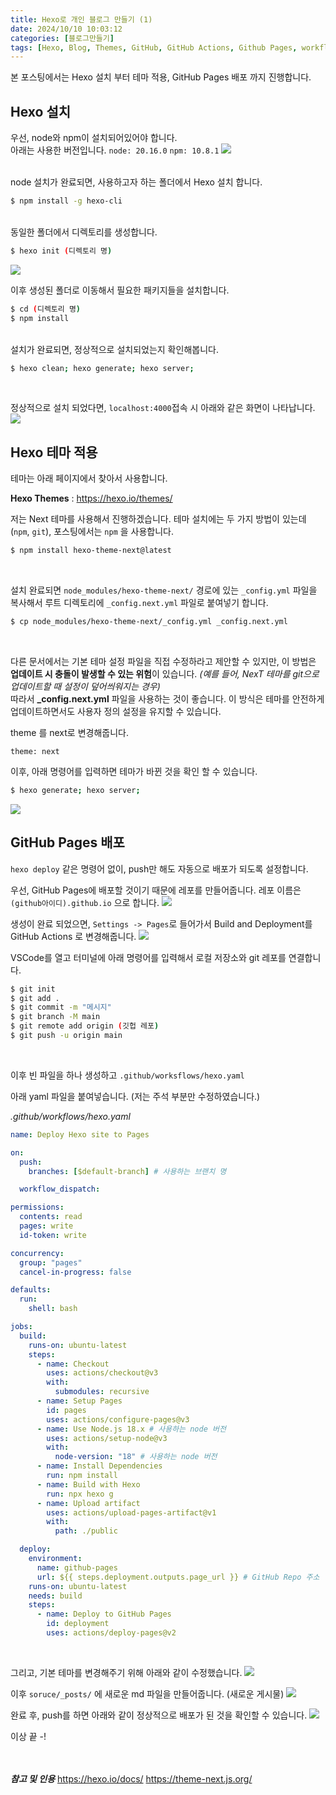 ```yaml
---
title: Hexo로 개인 블로그 만들기 (1)
date: 2024/10/10 10:03:12
categories: [블로그만들기]
tags: [Hexo, Blog, Themes, GitHub, GitHub Actions, Github Pages, workflows]
---
```


본 포스팅에서는 Hexo 설치 부터 테마 적용, GitHub Pages 배포 까지 진행합니다.<br>

## Hexo 설치

우선, node와 npm이 설치되어있어야 합니다.
<br>
아래는 사용한 버전입니다.
`node: 20.16.0` `npm: 10.8.1`
![](/images/2024-10-10/nodenpm.png)<br><br>

node 설치가 완료되면, 사용하고자 하는 폴더에서 Hexo 설치 합니다.

```bash
$ npm install -g hexo-cli
```

<br>
동일한 폴더에서 디렉토리를 생성합니다.

```bash
$ hexo init (디렉토리 명)
```

![](/images/2024-10-10/hexoinit.png)
<br>

이후 생성된 폴더로 이동해서 필요한 패키지들을 설치합니다.

```bash
$ cd (디렉토리 명)
$ npm install
```

<br>
설치가 완료되면, 정상적으로 설치되었는지 확인해봅니다.

```bash
$ hexo clean; hexo generate; hexo server;
```

<br>

정상적으로 설치 되었다면, `localhost:4000`접속 시 아래와 같은 화면이 나타납니다.
![](/images/2024-10-10/firsthexo.png)
<br>

## Hexo 테마 적용

테마는 아래 페이지에서 찾아서 사용합니다.

**Hexo Themes** : https://hexo.io/themes/

저는 Next 테마를 사용해서 진행하겠습니다.
테마 설치에는 두 가지 방법이 있는데(`npm`, `git`), 포스팅에서는 `npm` 을 사용합니다.

```bash
$ npm install hexo-theme-next@latest
```

<br>

설치 완료되면 `node_modules/hexo-theme-next/` 경로에 있는 `_config.yml` 파일을 복사해서
루트 디렉토리에 `_config.next.yml` 파일로 붙여넣기 합니다.

```bash
$ cp node_modules/hexo-theme-next/_config.yml _config.next.yml
```

<br>

다른 문서에서는 기본 테마 설정 파일을 직접 수정하라고 제안할 수 있지만, 이 방법은 **업데이트 시 충돌이 발생할 수 있는 위험**이 있습니다. _(예를 들어, NexT 테마를 git으로 업데이트할 때 설정이 덮어씌워지는 경우)_ <br>
따라서 **\_config.next.yml** 파일을 사용하는 것이 좋습니다.
이 방식은 테마를 안전하게 업데이트하면서도 사용자 정의 설정을 유지할 수 있습니다.
<br>

theme 를 next로 변경해줍니다.

    theme: next

이후, 아래 명령어를 입력하면 테마가 바뀐 것을 확인 할 수 있습니다.

```bash
$ hexo generate; hexo server;
```

![](/images/2024-10-10/nexthexo.png)
<br>

## GitHub Pages 배포

`hexo deploy` 같은 명령어 없이, push만 해도 자동으로 배포가 되도록 설정합니다.

우선, GitHub Pages에 배포할 것이기 때문에 레포를 만들어줍니다.
레포 이름은 `(github아이디).github.io` 으로 합니다.
![](/images/2024-10-10/githubrepo.png)<br>

생성이 완료 되었으면, `Settings -> Pages`로 들어가서 Build and Deployment를 GitHub Actions 로 변경해줍니다.
![](/images/2024-10-10/githubaction.png)<br>

VSCode를 열고 터미널에 아래 명령어를 입력해서 로컬 저장소와 git 레포를 연결합니다.

```bash
$ git init
$ git add .
$ git commit -m "메시지"
$ git branch -M main
$ git remote add origin (깃헙 레포)
$ git push -u origin main
```

<br>

이후 빈 파일을 하나 생성하고 `.github/worksflows/hexo.yaml`

아래 yaml 파일을 붙여넣습니다. (저는 주석 부분만 수정하였습니다.)

_.github/workflows/hexo.yaml_

```yaml
name: Deploy Hexo site to Pages

on:
  push:
    branches: [$default-branch] # 사용하는 브랜치 명

  workflow_dispatch:

permissions:
  contents: read
  pages: write
  id-token: write

concurrency:
  group: "pages"
  cancel-in-progress: false

defaults:
  run:
    shell: bash

jobs:
  build:
    runs-on: ubuntu-latest
    steps:
      - name: Checkout
        uses: actions/checkout@v3
        with:
          submodules: recursive
      - name: Setup Pages
        id: pages
        uses: actions/configure-pages@v3
      - name: Use Node.js 18.x # 사용하는 node 버전
        uses: actions/setup-node@v3
        with:
          node-version: "18" # 사용하는 node 버전
      - name: Install Dependencies
        run: npm install
      - name: Build with Hexo
        run: npx hexo g
      - name: Upload artifact
        uses: actions/upload-pages-artifact@v1
        with:
          path: ./public

  deploy:
    environment:
      name: github-pages
      url: ${{ steps.deployment.outputs.page_url }} # GitHub Repo 주소
    runs-on: ubuntu-latest
    needs: build
    steps:
      - name: Deploy to GitHub Pages
        id: deployment
        uses: actions/deploy-pages@v2
```

<br>

그리고, 기본 테마를 변경해주기 위해 아래와 같이 수정했습니다.
![](/images/2024-10-10/scheme.png)<br>

이후 `soruce/_posts/` 에 새로운 md 파일을 만들어줍니다. (새로운 게시물)
![](/images/2024-10-10/firstpost.png)<br>

완료 후, push를 하면 아래와 같이 정상적으로 배포가 된 것을 확인할 수 있습니다.
![](/images/2024-10-10/workflowhexo.png)<br>

이상 끝 -!
<br>
<br>
<br>

**_참고 및 인용_**
https://hexo.io/docs/
https://theme-next.js.org/
